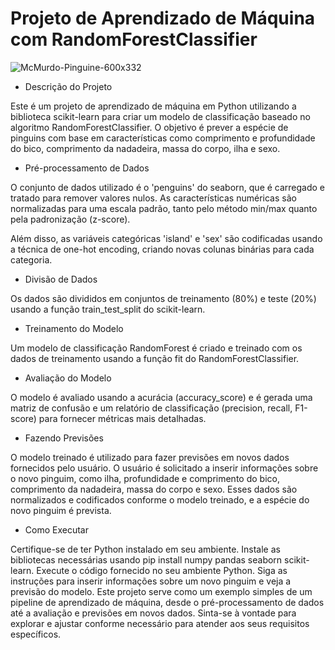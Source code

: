 # Projeto de Aprendizado de Máquina com RandomForestClassifier

![McMurdo-Pinguine-600x332](https://github.com/luisfernandogbraga/Aprendizado_maquina/assets/134460985/043b078f-ace0-4b53-8a66-26506fe58ec8)

- Descrição do Projeto
  
Este é um projeto de aprendizado de máquina em Python utilizando a biblioteca scikit-learn para criar um modelo de classificação baseado no algoritmo RandomForestClassifier. O objetivo é prever a espécie de pinguins com base em características como comprimento e profundidade do bico, comprimento da nadadeira, massa do corpo, ilha e sexo.

- Pré-processamento de Dados
  
O conjunto de dados utilizado é o 'penguins' do seaborn, que é carregado e tratado para remover valores nulos. As características numéricas são normalizadas para uma escala padrão, tanto pelo método min/max quanto pela padronização (z-score).

Além disso, as variáveis categóricas 'island' e 'sex' são codificadas usando a técnica de one-hot encoding, criando novas colunas binárias para cada categoria.

- Divisão de Dados
  
Os dados são divididos em conjuntos de treinamento (80%) e teste (20%) usando a função train_test_split do scikit-learn.

- Treinamento do Modelo

Um modelo de classificação RandomForest é criado e treinado com os dados de treinamento usando a função fit do RandomForestClassifier.

- Avaliação do Modelo

O modelo é avaliado usando a acurácia (accuracy_score) e é gerada uma matriz de confusão e um relatório de classificação (precision, recall, F1-score) para fornecer métricas mais detalhadas.

- Fazendo Previsões
  
O modelo treinado é utilizado para fazer previsões em novos dados fornecidos pelo usuário. O usuário é solicitado a inserir informações sobre o novo pinguim, como ilha, profundidade e comprimento do bico, comprimento da nadadeira, massa do corpo e sexo. Esses dados são normalizados e codificados conforme o modelo treinado, e a espécie do novo pinguim é prevista.

- Como Executar

Certifique-se de ter Python instalado em seu ambiente.
Instale as bibliotecas necessárias usando pip install numpy pandas seaborn scikit-learn.
Execute o código fornecido no seu ambiente Python.
Siga as instruções para inserir informações sobre um novo pinguim e veja a previsão do modelo.
Este projeto serve como um exemplo simples de um pipeline de aprendizado de máquina, desde o pré-processamento de dados até a avaliação e previsões em novos dados. Sinta-se à vontade para explorar e ajustar conforme necessário para atender aos seus requisitos específicos.
